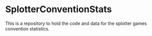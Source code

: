 # SplotterConventionStats
This is a repository to hold the code and data for the splotter games convention statistics. 
